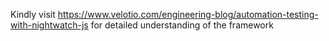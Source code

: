Kindly visit https://www.velotio.com/engineering-blog/automation-testing-with-nightwatch-js for detailed understanding of the framework
